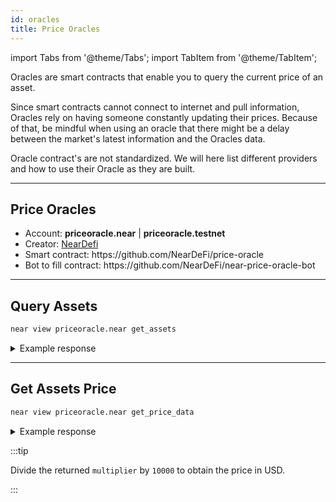 ```yaml
---
id: oracles
title: Price Oracles
---
```


import Tabs from '@theme/Tabs';
import TabItem from '@theme/TabItem';

Oracles are smart contracts that enable you to query the current price of an asset.

Since smart contracts cannot connect to
internet and pull information, Oracles rely on having someone constantly updating their prices. Because of that, be mindful
when using an oracle that there might be a delay between the market's latest information and the Oracles data.

Oracle contract's are not standardized. We will here list different providers and how to use their Oracle as they are built.

---

## Price Oracles

- Account: **priceoracle.near** | **priceoracle.testnet**
- Creator: [NearDefi](https://github.com/NearDeFi)
- Smart contract: https\://github.com/NearDeFi/price-oracle
- Bot to fill contract: https\://github.com/NearDeFi/near-price-oracle-bot

---

## Query Assets

<Tabs>
  <TabItem value="🖥️ CLI" label="🖥️ CLI">

```bash
near view priceoracle.near get_assets
```

</TabItem>

</Tabs>

<details>

<summary>Example response</summary>

```json
[
  [
    'wrap.near',
    {
      reports: [
        {
          oracle_id: 'thorinoracle.near',
          timestamp: '1669795900809627816',
          price: { multiplier: '17030', decimals: 28 }
        },
        {
          oracle_id: 'npo-aurora.near',
          timestamp: '1706631791706032710',
          price: { multiplier: '30641', decimals: 28 }
        },
        {
          oracle_id: 'gloriafoster.near',
          timestamp: '1706631808550973590',
          price: { multiplier: '30666', decimals: 28 }
        },
        ...
```

</details>

---

## Get Assets Price

<Tabs>
  <TabItem value="🖥️ CLI" label="🖥️ CLI">

```bash
near view priceoracle.near get_price_data
```

</TabItem>

</Tabs>

<details>

<summary>Example response</summary>

```json
{
  timestamp: '1706631861981947371',
  recency_duration_sec: 90,
  prices: [
    {
      asset_id: 'wrap.near',
      price: { multiplier: '30702', decimals: 28 }
    },
    {
      asset_id: 'aurora',
      price: { multiplier: '235662', decimals: 20 }
    },
    {
      asset_id: 'meta-pool.near',
      price: { multiplier: '38770', decimals: 28 }
    },
    {
      asset_id: 'linear-protocol.near',
      price: { multiplier: '36432', decimals: 28 }
    },
```

</details>

:::tip

Divide the returned `multiplier` by `10000` to obtain the price in USD.

:::
